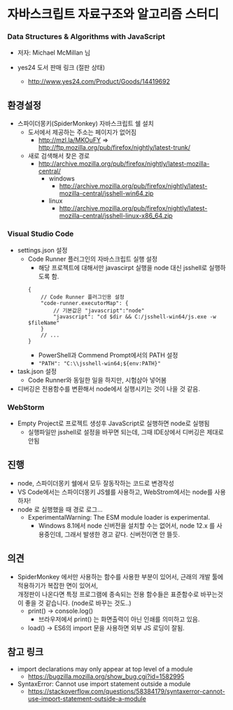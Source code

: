 # 자바스크립트 자료구조와 알고리즘 스터디

### Data Structures & Algorithms with JavaScript

* 저자: Michael McMillan 님

* yes24 도서 판매 링크 (절판 상태)	
	* http://www.yes24.com/Product/Goods/14419692

## 환경설정
* 스파이더몽키(SpiderMonkey) 자바스크립트 쉘 설치
    * 도서에서 제공하는 주소는 페이지가 없어짐 
        * http://mzl.la/MKOuFY => http://ftp.mozilla.org/pub/firefox/nightly/latest-trunk/
    * 새로 검색해서 찾은 경로
        * http://archive.mozilla.org/pub/firefox/nightly/latest-mozilla-central/
            * windows
                * http://archive.mozilla.org/pub/firefox/nightly/latest-mozilla-central/jsshell-win64.zip
            * linux
                * http://archive.mozilla.org/pub/firefox/nightly/latest-mozilla-central/jsshell-linux-x86_64.zip

### Visual Studio Code
* settings.json 설정
  * Code Runner 플러그인의 자바스크립트 실행 설정
    * 해당 프로젝트에 대해서만 javascirpt 실행을 node 대신 jsshell로 실행하도록 함.
    ```
    {
        // Code Runner 플러그인용 설정
        "code-runner.executorMap": {
            // 기본값은 "javascript":"node"
            "javascript": "cd $dir && C:/jsshell-win64/js.exe -w $fileName"
        }
        // ...
    }
    ```
	* PowerShell과 Commend Prompt에서의 PATH 설정
    *  `"PATH": "C:\\jsshell-win64;${env:PATH}"`
* task.json 설정
    * Code Runner와 동일한 일을 하지만, 시험삼아 넣어봄
* 디버깅은 전용함수를 변환해서 node에서 실행시키는 것이 나을 것 같음.

### WebStorm
* Empty Project로 프로젝트 생성후 JavaScript로 실행하면 node로 실행됨
    * 실행파일만 jsshell로 설정을 바꾸면 되는데, 그때 IDE상에서 디버깅은 제대로 안됨

## 진행
* node, 스파이더몽키 쉘에서 모두 잘동작하는 코드로 변경작성
* VS Code에서는 스파이더몽키 JS쉘를 사용하고, WebStrom에서는 node를 사용하자!
* node 로 실행했을 때 경로 로그...
    * ExperimentalWarning: The ESM module loader is experimental.
        * Windows 8.1에서 node 신버전을 설치할 수는 없어서, node 12.x 를 사용중인데, 그래서 발생한 경고 같다. 신버전이면 안 뜰듯.
    
## 의견

* SpiderMonkey 에서만 사용하는 함수를 사용한 부분이 있어서, 근래의 개발 툴에 적용하기가 복잡한 면이 있어서,  
  개정판이 나온다면 특정 프로그램에 종속되는 전용 함수들은 표준함수로 바꾸는것이 좋을 것 같습니다.  (node로 바꾸는 것도..)
  * print() -> console.log()
    * 브라우저에서 print() 는 화면출력이 아닌 인쇄를 의미하고 있음.
  * load() -> ES6의 import 문을 사용하면 외부 JS 로딩이 잘됨.


## 참고 링크
* import declarations may only appear at top level of a module
    * https://bugzilla.mozilla.org/show_bug.cgi?id=1582995
* SyntaxError: Cannot use import statement outside a module
    * https://stackoverflow.com/questions/58384179/syntaxerror-cannot-use-import-statement-outside-a-module